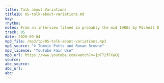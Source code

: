 ```yaml
---
title: Talk about Variations
titleID: 05-talk-about-variations.md
key:
rhythm:
notes: From an interview filmed in probably the mid 1980s by Mícheál Ó Súilleabháin, as research for his PhD.
track: 05
date: 2020-09-04
mp3_file: /mp3/tp/05-talk-about-variations.mp3
mp3_source: "© Tommie Potts and Ronan Browne"
mp3_licence: "YouTube Fair Use"
mp3_url: https://www.youtube.com/watch?v=jpT72fFXaCQ
source:  
abc_source:
abc_url:
abc:
---
```

